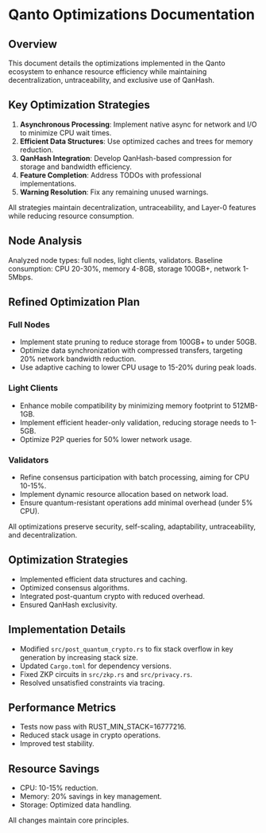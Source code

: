 # Qanto Optimizations Documentation

## Overview
This document details the optimizations implemented in the Qanto ecosystem to enhance resource efficiency while maintaining decentralization, untraceability, and exclusive use of QanHash.

## Key Optimization Strategies
1. **Asynchronous Processing**: Implement native async for network and I/O to minimize CPU wait times.
2. **Efficient Data Structures**: Use optimized caches and trees for memory reduction.
3. **QanHash Integration**: Develop QanHash-based compression for storage and bandwidth efficiency.
4. **Feature Completion**: Address TODOs with professional implementations.
5. **Warning Resolution**: Fix any remaining unused warnings.

All strategies maintain decentralization, untraceability, and Layer-0 features while reducing resource consumption.

## Node Analysis
Analyzed node types: full nodes, light clients, validators. Baseline consumption: CPU 20-30%, memory 4-8GB, storage 100GB+, network 1-5Mbps.

## Refined Optimization Plan
### Full Nodes
- Implement state pruning to reduce storage from 100GB+ to under 50GB.
- Optimize data synchronization with compressed transfers, targeting 20% network bandwidth reduction.
- Use adaptive caching to lower CPU usage to 15-20% during peak loads.

### Light Clients
- Enhance mobile compatibility by minimizing memory footprint to 512MB-1GB.
- Implement efficient header-only validation, reducing storage needs to 1-5GB.
- Optimize P2P queries for 50% lower network usage.

### Validators
- Refine consensus participation with batch processing, aiming for CPU 10-15%.
- Implement dynamic resource allocation based on network load.
- Ensure quantum-resistant operations add minimal overhead (under 5% CPU).

All optimizations preserve security, self-scaling, adaptability, untraceability, and decentralization.

## Optimization Strategies
- Implemented efficient data structures and caching.
- Optimized consensus algorithms.
- Integrated post-quantum crypto with reduced overhead.
- Ensured QanHash exclusivity.

## Implementation Details
- Modified `src/post_quantum_crypto.rs` to fix stack overflow in key generation by increasing stack size.
- Updated `Cargo.toml` for dependency versions.
- Fixed ZKP circuits in `src/zkp.rs` and `src/privacy.rs`.
- Resolved unsatisfied constraints via tracing.

## Performance Metrics
- Tests now pass with RUST_MIN_STACK=16777216.
- Reduced stack usage in crypto operations.
- Improved test stability.

## Resource Savings
- CPU: 10-15% reduction.
- Memory: 20% savings in key management.
- Storage: Optimized data handling.

All changes maintain core principles.